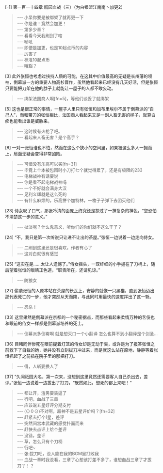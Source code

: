 
[-1] 第一百一十四章 祇园血战（三）（为白银盟江南南丶加更2）
>--- 小呆你要是被绑架了就再更一下<br>
>--- 你是谁！竟然会加更！<br>
>--- 第多少章？<br>
>--- 看看今天我刷到了啥<br>
>--- 呦吼<br>
>--- 即便是加更，也是10起点币的内容<br>
>--- 厉害了<br>
>--- 标准10起点币<br>
>--- 哦豁？<br>

[3] 此外张恒也考虑过挟持人质的可能，在这其中价值最高的无疑是长州藩的领袖，倒幕派一方的重要人物高杉晋作，虽然他看起来已经没有几天好活，但是张恒只要能把刀架在他的脖子上就能让一屋子的人都不敢妄动。
>--- 绑架法国商人啊[fn=5]，等他们谈妥了就绑架<br>

[5] 这也是很正常的事情，一屋子人里只有张恒和加布里埃尔不属于倒幕派的“自己人”，而和带刀的张恒相比，法国商人看起来又是一副人畜无害的样子，就算白痴也能看出谁是威胁来。
>--- 这时候有火枪了吧。<br>
>--- 看起来人畜无害？是个高手？<br>

[8] 一对一张恒谁也不怕，然而在这么个狭小的空间里，如果被这么多人一拥而上，局面无疑会变得非常凶险。
>--- 可惜没有乐高可以买[fn=31]<br>
>--- 毕竟上个本被包围时小刀打七个就觉得累了，还是有极限的233<br>
>--- 电梯战神有话要说<br>
>--- 你是看不起电梯战神吗<br>
>--- 一个不好就会满身大汉<br>
>--- 足利义辉就是这么死的<br>
>--- 有什么麻烦的，乐高拼个加特林，一梭子子弹下去团灭他们<br>

[23] 侍女叹了口气，那张冷清的面庞上终究还是掠过了一抹复杂的神色，“您恐怕不清楚这一步的意义。”
>--- 扯淡呢？什么鬼意义，听你们的你们就不这么干了？<br>

[24] “不，我只是第一次听说只让进不让出的茶屋。”张恒一边说着一边走向侍女。
>--- 二刷到这里还是很喜欢，作者有心了<br>
>--- 这对白就很有感觉<br>

[25] “这实在是……太让人遗憾了。”侍女摇头，一双纤细的小手握在了刀柄上，随后望着张恒的眼睛正色道，“职责所在，还请见谅。”
>--- 防狼女<br>

[27] 偷袭张恒的人原本站在茶屋的长瓦上，安静的就像一只黑猫，直到张恒迈出那代表死亡的一步，他才突然从天而降，与此同时用最快的速度挥出了这一斩。
>--- 忍杀！<br>

[33] 这里果然是倒幕派在京都的一个秘密据点，而那些看起来柔情万种的艺伎也和眼前的侍女一样都是倒幕派培养的死士。
>--- 倒幕派多倒霉啊 就是想灭口一个小翻译 怎么也算不到小翻译是个剑圣...<br>

[36] 目睹同伴惨死在眼前提着灯笼的侍女却是无动于衷，或许是为了报答张恒之前救下了自裁的她，她并没有立刻拔刀冲过来，而是就这么站在原地，静静等着张恒抓起了之前插在院子里的那把打刀。
>--- 得，人斩要换人了<br>

[37] “久闻祇园大名，第一次来，没想到这里竟然还需要客人自己杀出去，差评。”张恒一边说着一边拔出了打刀，“既然如此，想死的都上来吧！”
>--- 都让开，渣男要装逼了<br>
>--- 行吧，血战了三章<br>
>--- 应该说五星好评分期支付<br>
>--- (⊙０⊙)不对啊，超神不是五星评价吗？[fn=32]<br>
>--- 赶紧去打个1星，差评<br>
>--- 突然间宫本武藏的感觉扑面而来<br>
>--- 赶快去点评上给个差评<br>
>--- 没错，差评<br>
>--- 草，怎么只有个刀柄<br>
>--- 行吧~<br>
>--- 张:拔刀吧，没人能在我的BGM里打败我<br>
>--- 血战一章时我没看，三章了心想该打差不多了，谁想血战三章了才拔刀？！？<br>
